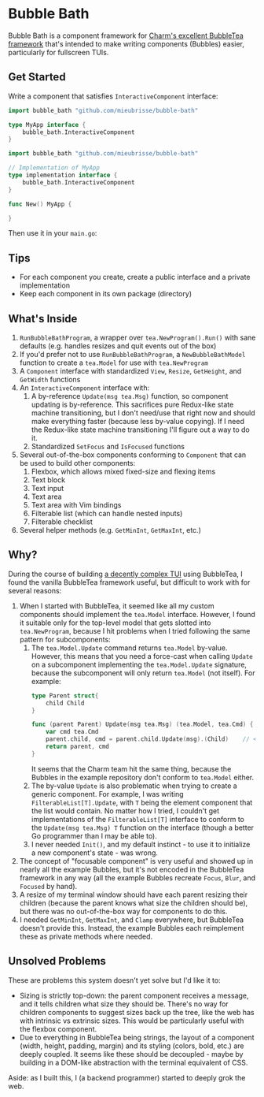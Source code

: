 Bubble Bath
===========
Bubble Bath is a component framework for [Charm's excellent BubbleTea framework](https://github.com/charmbracelet/bubbletea) that's intended to make writing components (Bubbles) easier, particularly for fullscreen TUIs.

Get Started
-----------
Write a component that satisfies `InteractiveComponent` interface:

```go
import bubble_bath "github.com/mieubrisse/bubble-bath"

type MyApp interface {
    bubble_bath.InteractiveComponent
}
```

```go
import bubble_bath "github.com/mieubrisse/bubble-bath"

// Implementation of MyApp
type implementation interface {
    bubble_bath.InteractiveComponent
}

func New() MyApp {

}
```

Then use it in your `main.go`:

Tips
----
- For each component you create, create a public interface and a private implementation
- Keep each component in its own package (directory)

What's Inside
-------------
1. `RunBubbleBathProgram`, a wrapper over `tea.NewProgram().Run()` with sane defaults (e.g. handles resizes and quit events out of the box)
1. If you'd prefer not to use `RunBubbleBathProgram`, a `NewBubbleBathModel` function to create a `tea.Model` for use with `tea.NewProgram`
1. A `Component` interface with standardized `View`, `Resize`, `GetHeight`, and `GetWidth` functions
1. An `InteractiveComponent` interface with:
    1. A by-reference `Update(msg tea.Msg)` function, so component updating is by-reference. This sacrifices pure Redux-like state machine transitioning, but I don't need/use that right now and should make everything faster (because less by-value copying). If I need the Redux-like state machine transitioning I'll figure out a way to do it.
    1. Standardized `SetFocus` and `IsFocused` functions
1. Several out-of-the-box components conforming to `Component` that can be used to build other components:
    1. Flexbox, which allows mixed fixed-size and flexing items
    1. Text block
    1. Text input
    1. Text area
    1. Text area with Vim bindings
    1. Filterable list (which can handle nested inputs)
    1. Filterable checklist
1. Several helper methods (e.g. `GetMinInt`, `GetMaxInt`, etc.)

Why?
----
During the course of building [a decently complex TUI](https://github.com/mieubrisse/cli-journal-go) using BubbleTea, I found the vanilla BubbleTea framework useful, but difficult to work with for several reasons:

1. When I started with BubbleTea, it seemed like all my custom components should implement the `tea.Model` interface. However, I found it suitable only for the top-level model that gets slotted into `tea.NewProgram`, because I hit problems when I tried following the same pattern for subcomponents:
    1. The `tea.Model.Update` command returns `tea.Model` by-value. However, this means that you need a force-cast when calling `Update` on a subcomponent implementing the `tea.Model.Update` signature, because the subcomponent will only return `tea.Model` (not itself). For example:
       ```go
       type Parent struct{
           child Child
       }

       func (parent Parent) Update(msg tea.Msg) (tea.Model, tea.Cmd) {
           var cmd tea.Cmd
           parent.child, cmd = parent.child.Update(msg).(Child)    // <--- This cast is necessary because we're conforming to tea.Model 
           return parent, cmd
       }

       ```
       It seems that the Charm team hit the same thing, because the Bubbles in the example repository don't conform to `tea.Model` either.
    1. The by-value `Update` is also problematic when trying to create a generic component. For example, I was writing `FilterableList[T].Update`, with `T` being the element component that the list would contain. No matter how I tried, I couldn't get implementations of the `FilterableList[T]` interface to conform to the `Update(msg tea.Msg) T` function on the interface (though a better Go programmer than I may be able to).
    1. I never needed `Init()`, and my default instinct - to use it to initialize a new component's state - was wrong.
1. The concept of "focusable component" is very useful and showed up in nearly all the example Bubbles, but it's not encoded in the BubbleTea framework in any way (all the example Bubbles recreate `Focus`, `Blur`, and `Focused` by hand).
1. A resize of my terminal window should have each parent resizing their children (because the parent knows what size the children should be), but there was no out-of-the-box way for components to do this.
1. I needed `GetMinInt`, `GetMaxInt`, and `Clamp` everywhere, but BubbleTea doesn't provide this. Instead, the example Bubbles each reimplement these as private methods where needed.

Unsolved Problems
-----------------
These are problems this system doesn't yet solve but I'd like it to:

- Sizing is strictly top-down: the parent component receives a message, and it tells children what size they should be. There's no way for children components to suggest sizes back up the tree, like the web has with intrinsic vs extrinsic sizes. This would be particularly useful with the flexbox component.
- Due to everything in BubbleTea being strings, the layout of a component (width, height, padding, margin) and its styling (colors, bold, etc.) are deeply coupled. It seems like these should be decoupled - maybe by building in a DOM-like abstraction with the terminal equivalent of CSS.

Aside: as I built this, I (a backend programmer) started to deeply grok the web.
